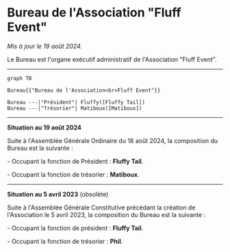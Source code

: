 # Bureau de l'Association "Fluff Event"

_Mis à jour le 19 août 2024._

Le Bureau est l'organe exécutif administratif de l'Association "Fluff Event".

---

```mermaid
graph TB

Bureau{{"Bureau de l'Association<br>Fluff Event"}}

Bureau ---|"Président"| Fluffy([Fluffy Tail])
Bureau ---|"Trésorier"| Matiboux([Matiboux])
```


---

**Situation au 19 août 2024**

Suite à l'Assemblée Générale Ordinaire du 18 août 2024, la composition du Bureau est la suivante :

\- Occupant la fonction de Président : **Fluffy Tail**.

\- Occupant la fonction de trésorier : **Matiboux**.


---

**Situation au 5 avril 2023** (obsolète)

Suite à l'Assemblée Générale Constitutive précédant la création de l'Association le 5 avril 2023, la composition du Bureau est la suivante :

\- Occupant la fonction de président : **Fluffy Tail**.

\- Occupant la fonction de trésorier : **Phil**.

